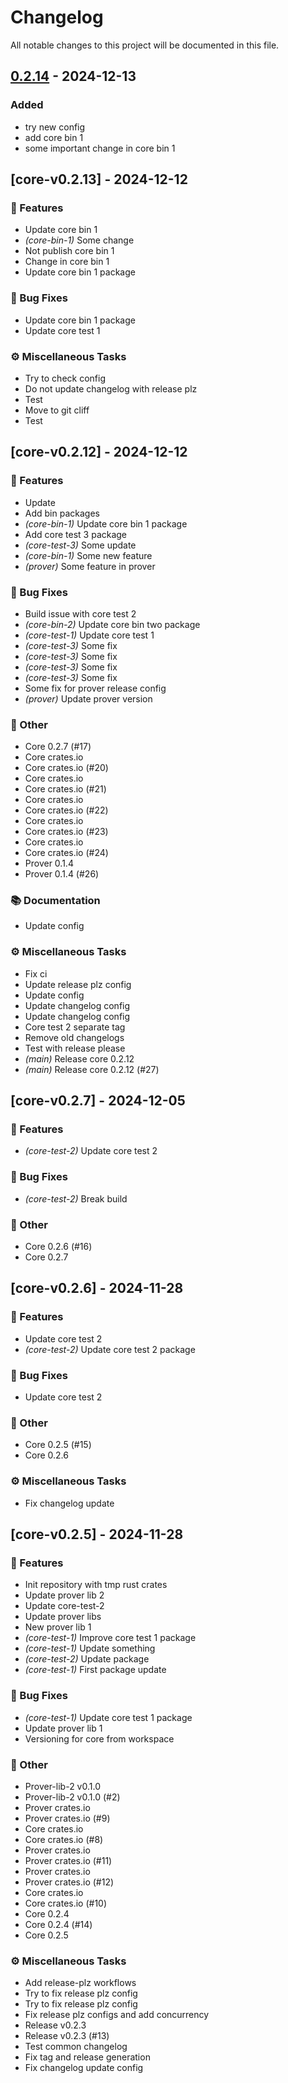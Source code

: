 # Changelog

All notable changes to this project will be documented in this file.

## [0.2.14](https://github.com/antonbaliasnikov/release-pls-plz/compare/core-v0.2.13...core-v0.2.14) - 2024-12-13

### Added

- try new config
- add core bin 1
- some important change in core bin 1

## [core-v0.2.13] - 2024-12-12

### 🚀 Features

- Update core bin 1
- *(core-bin-1)* Some change
- Not publish core bin 1
- Change in core bin 1
- Update core bin 1 package

### 🐛 Bug Fixes

- Update core bin 1 package
- Update core test 1

### ⚙️ Miscellaneous Tasks

- Try to check config
- Do not update changelog with release plz
- Test
- Move to git cliff
- Test

## [core-v0.2.12] - 2024-12-12

### 🚀 Features

- Update
- Add bin packages
- *(core-bin-1)* Update core bin 1 package
- Add core test 3 package
- *(core-test-3)* Some update
- *(core-bin-1)* Some new feature
- *(prover)* Some feature in prover

### 🐛 Bug Fixes

- Build issue with core test 2
- *(core-bin-2)* Update core bin two package
- *(core-test-1)* Update core test 1
- *(core-test-3)* Some fix
- *(core-test-3)* Some fix
- *(core-test-3)* Some fix
- *(core-test-3)* Some fix
- Some fix for prover release config
- *(prover)* Update prover version

### 💼 Other

- Core 0.2.7 (#17)
- Core crates.io
- Core crates.io (#20)
- Core crates.io
- Core crates.io (#21)
- Core crates.io
- Core crates.io (#22)
- Core crates.io
- Core crates.io (#23)
- Core crates.io
- Core crates.io (#24)
- Prover 0.1.4
- Prover 0.1.4 (#26)

### 📚 Documentation

- Update config

### ⚙️ Miscellaneous Tasks

- Fix ci
- Update release plz config
- Update config
- Update changelog config
- Update changelog config
- Core test 2 separate tag
- Remove old changelogs
- Test with release please
- *(main)* Release core 0.2.12
- *(main)* Release core 0.2.12 (#27)

## [core-v0.2.7] - 2024-12-05

### 🚀 Features

- *(core-test-2)* Update core test 2

### 🐛 Bug Fixes

- *(core-test-2)* Break build

### 💼 Other

- Core 0.2.6 (#16)
- Core 0.2.7

## [core-v0.2.6] - 2024-11-28

### 🚀 Features

- Update core test 2
- *(core-test-2)* Update core test 2 package

### 🐛 Bug Fixes

- Update core test 2

### 💼 Other

- Core 0.2.5 (#15)
- Core 0.2.6

### ⚙️ Miscellaneous Tasks

- Fix changelog update

## [core-v0.2.5] - 2024-11-28

### 🚀 Features

- Init repository with tmp rust crates
- Update prover lib 2
- Update core-test-2
- Update prover libs
- New prover lib 1
- *(core-test-1)* Improve core test 1 package
- *(core-test-1)* Update something
- *(core-test-2)* Update package
- *(core-test-1)* First package update

### 🐛 Bug Fixes

- *(core-test-1)* Update core test 1 package
- Update prover lib 1
- Versioning for core from workspace

### 💼 Other

- Prover-lib-2 v0.1.0
- Prover-lib-2 v0.1.0 (#2)
- Prover crates.io
- Prover crates.io (#9)
- Core crates.io
- Core crates.io (#8)
- Prover crates.io
- Prover crates.io (#11)
- Prover crates.io
- Prover crates.io (#12)
- Core crates.io
- Core crates.io (#10)
- Core 0.2.4
- Core 0.2.4 (#14)
- Core 0.2.5

### ⚙️ Miscellaneous Tasks

- Add release-plz workflows
- Try to fix release plz config
- Try to fix release plz config
- Fix release plz configs and add concurrency
- Release v0.2.3
- Release v0.2.3 (#13)
- Test common changelog
- Fix tag and release generation
- Fix changelog update config

<!-- generated by git-cliff -->
